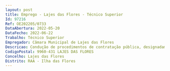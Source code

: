 ```yaml
--- 
layout: post
title: Emprego - Lajes das Flores - Técnico Superior
Id: 97216
Ref: OE202205/0733
DataAbertura: 2022-05-20
DataFecho: 2022-06-22
Trabalho: Técnico Superior
Empregador: Câmara Municipal de Lajes das Flores
Descricao: Condução de procedimentos de contratação pública, designadamente a contratação de empreitadas e aquisição de bens e serviços necessários ao exercício das competências do Município  Elaboração de informações, notificações e comunicações decorrentes dos procedimentos de contratação pública  Participação em júris de concurso ou apoio aos respetivos júris  acompanhamento e assistência a procedimentos de contratação, designadamente em plataformas de contratação pública  publicitação, no Portal dos Contratos Públicos, dos elementos referentes à formação e execução dos contratos públicos 
CodigoPostal: 9960-431 LAJES DAS FLORES
Concelho: Lajes das Flores
Distrito: RAA - Ilha das Flores
--- 
```

